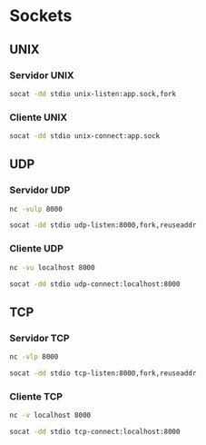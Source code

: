 # Sockets

<div class="page-toc">

<!-- toc -->

</div>

## UNIX

### Servidor UNIX

```sh
socat -dd stdio unix-listen:app.sock,fork
```

### Cliente UNIX

```sh
socat -dd stdio unix-connect:app.sock
```

## UDP

### Servidor UDP

```sh
nc -vulp 8000

socat -dd stdio udp-listen:8000,fork,reuseaddr
```

### Cliente UDP

```sh
nc -vu localhost 8000

socat -dd stdio udp-connect:localhost:8000
```

## TCP

### Servidor TCP

```sh
nc -vlp 8000

socat -dd stdio tcp-listen:8000,fork,reuseaddr
```

### Cliente TCP

```sh
nc -v localhost 8000

socat -dd stdio tcp-connect:localhost:8000
```

